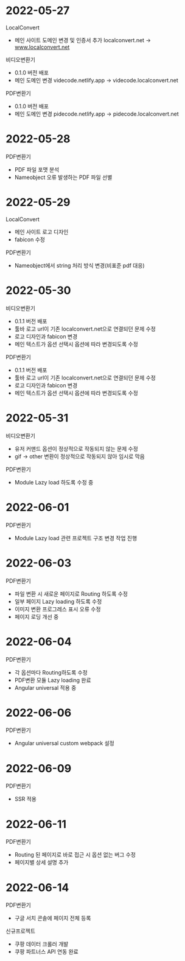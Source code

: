 # 2022-05-27

LocalConvert

- 메인 사이트 도메인 변경 및 인증서 추가
  localconvert.net -> www.localconvert.net

비디오변환기

- 0.1.0 버전 배포
- 메인 도메인 변경
  videcode.netlify.app -> videcode.localconvert.net

PDF변환기

- 0.1.0 버전 배포
- 메인 도메인 변경
  pidecode.netlify.app -> pidecode.localconvert.net

# 2022-05-28

PDF변환기

- PDF 파일 포맷 분석
- Nameobject 오류 발생하는 PDF 파일 선별

# 2022-05-29

LocalConvert

- 메인 사이트 로고 디자인
- fabicon 수정

PDF변환기

- Nameobject에서 string 처리 방식 변경(비표준 pdf 대응)

# 2022-05-30

비디오변환기

- 0.1.1 버전 배포
- 툴바 로고 url이 기존 localconvert.net으로 연결되던 문제 수정
- 로고 디자인과 fabicon 변경
- 메인 텍스트가 옵션 선택시 옵션에 따라 변경되도록 수정

PDF변환기

- 0.1.1 버전 배포
- 툴바 로고 url이 기존 localconvert.net으로 연결되던 문제 수정
- 로고 디자인과 fabicon 변경
- 메인 텍스트가 옵션 선택시 옵션에 따라 변경되도록 수정

# 2022-05-31

비디오변환기

- 유저 커맨드 옵션이 정상적으로 작동되지 않는 문제 수정
- gif -> other 변환이 정상적으로 작동되지 않아 임시로 막음

PDF변환기

- Module Lazy load 하도록 수정 중

# 2022-06-01

PDF변환기

- Module Lazy load 관련 프로젝트 구조 변경 작업 진행

# 2022-06-03

PDF변환기

- 파일 변환 시 새로운 페이지로 Routing 하도록 수정
- 일부 페이지 Lazy loading 하도록 수정
- 이미지 변환 프로그레스 표시 오류 수정
- 페이지 로딩 개선 중

# 2022-06-04

PDF변환기

- 각 옵션마다 Routing하도록 수정
- PDF변환 모듈 Lazy loading 완료
- Angular universal 적용 중

# 2022-06-06

PDF변환기

- Angular universal custom webpack 설정

# 2022-06-09

PDF변환기

- SSR 적용

# 2022-06-11

PDF변환기

- Routing 된 페이지로 바로 접근 시 옵션 없는 버그 수정
- 페이지별 상세 설명 추가

# 2022-06-14

PDF변환기

- 구글 서치 콘솔에 페이지 전체 등록

신규프로젝트

- 쿠팡 데이터 크롤러 개발
- 쿠팡 파트너스 API 연동 완료
